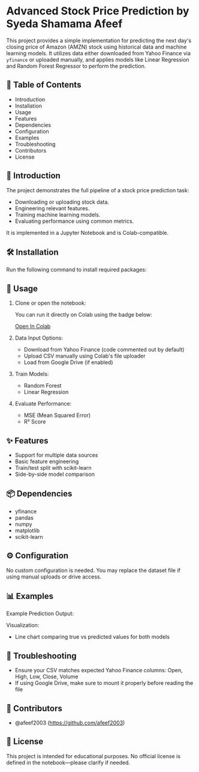 # Advanced Stock Price Prediction by Syeda Shamama Afeef

This project provides a simple implementation for predicting the next day's closing price of Amazon (AMZN) stock using historical data and machine learning models. It utilizes data either downloaded from Yahoo Finance via `yfinance` or uploaded manually, and applies models like Linear Regression and Random Forest Regressor to perform the prediction.

## 📑 Table of Contents

- Introduction
- Installation
- Usage
- Features
- Dependencies
- Configuration
- Examples
- Troubleshooting
- Contributors
- License

## 📘 Introduction

The project demonstrates the full pipeline of a stock price prediction task:
- Downloading or uploading stock data.
- Engineering relevant features.
- Training machine learning models.
- Evaluating performance using common metrics.

It is implemented in a Jupyter Notebook and is Colab-compatible.

## 🛠 Installation

Run the following command to install required packages:


## 🚀 Usage

1. Clone or open the notebook:

   You can run it directly on Colab using the badge below:

   [Open In Colab](https://colab.research.google.com/github/afeef2003/task-7/blob/main/task_07.ipynb)

2. Data Input Options:
   - Download from Yahoo Finance (code commented out by default)
   - Upload CSV manually using Colab's file uploader
   - Load from Google Drive (if enabled)

3. Train Models:
   - Random Forest
   - Linear Regression

4. Evaluate Performance:
   - MSE (Mean Squared Error)
   - R² Score

## ✨ Features

- Support for multiple data sources
- Basic feature engineering
- Train/test split with scikit-learn
- Side-by-side model comparison

## 📦 Dependencies

- yfinance
- pandas
- numpy
- matplotlib
- scikit-learn

## ⚙️ Configuration

No custom configuration is needed. You may replace the dataset file if using manual uploads or drive access.

## 📊 Examples

Example Prediction Output:


Visualization:

- Line chart comparing true vs predicted values for both models

## 🧯 Troubleshooting

- Ensure your CSV matches expected Yahoo Finance columns: Open, High, Low, Close, Volume
- If using Google Drive, make sure to mount it properly before reading the file

## 👥 Contributors

- @afeef2003 (https://github.com/afeef2003)

## 📄 License

This project is intended for educational purposes. No official license is defined in the notebook—please clarify if needed.
